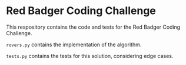 # Red Badger Coding Challenge

This respository contains the code and tests for the Red Badger Coding Challenge.

`rovers.py` contains the implementation of the algorithm.

`tests.py` contains the tests for this solution, considering edge cases.